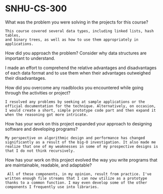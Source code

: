 # SNHU-CS-300

What was the problem you were solving in the projects for this course?
    
    This course covered several data types, including linked lists, hash tables, 
    and binary trees, as well as how to use them appropriately in applications.     
    
How did you approach the problem? Consider why data structures are important to understand.
    
   I made an effort to comprehend the relative advantages and disadvantages of each data format and to use them 
   when their advantages outweighed their disadvantages.
    
How did you overcome any roadblocks you encountered while going through the activities or project?

    I resolved any problems by seeking at sample applications or the official documentation for the technique. Alternatively, on occasion, I would create a short, simple prototype code part and then expand it when the reasoning got more intricate.

How has your work on this project expanded your approach to designing software and developing programs?

    My perspective on algorithmic design and performance has changed significantly as a result of the big-O investigation. It also made me realize that one of my weaknesses in some of my prospective designs is that I do not think recursively.

How has your work on this project evolved the way you write programs that are maintainable, readable, and adaptable?

     All of these components, in my opinion, result from practice. I've written enough file streams that I can now utilize as a prototype thanks to a common function. I may even develop some of the other components I frequently use into libraries.